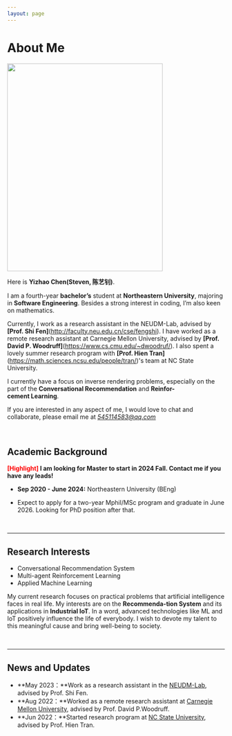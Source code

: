 ```yaml
---
layout: page
---
```


# About Me

<img src="https://yizhao111.github.io/chenyizhao.jpg" class="floatpic" width="360" height="480">

Here is **Yizhao Chen(Steven, 陈艺钊)**.

I am a fourth-year **bachelor’s** student at **Northeastern University**, majoring in **Software Engineering**. Besides a strong interest in coding, I’m also keen on mathematics. 

Currently, I work as a research assistant in the NEUDM-Lab, advised by **[Prof. Shi Fen]**(http://faculty.neu.edu.cn/cse/fengshi). I have worked as a remote research assistant at Carnegie Mellon University, advised by **[Prof. David P. Woodruff]**(https://www.cs.cmu.edu/~dwoodruf/). I also spent a lovely summer research program with **[Prof. Hien Tran]**(https://math.sciences.ncsu.edu/people/tran/)'s team at NC State University.

I currently have a focus on inverse rendering problems, especially on the part of the **Conversational Recommendation** and **Reinfor-cement Learning**.

If you are interested in any aspect of me, I would love to chat and collaborate, please email me at *545114583@qq.com* 

<br>

## Academic Background

**<font color='red'>[Highlight]</font> I am looking for Master to start in 2024 Fall. Contact me if you have any leads!**

- **Sep 2020 - June 2024:** Northeastern University (BEng)

- Expect to apply for a two-year Mphil/MSc program and graduate in June 2026. Looking for PhD position after that.

<br>

---

## Research Interests

- Conversational Recommendation System
- Multi-agent Reinforcement Learning
- Applied Machine Learning

My current research focuses on practical problems that artificial intelligence faces in real life. My interests are on the **Recommenda-tion System** and its applications in **Industrial IoT**. In a word, advanced technologies like ML and IoT positively influence the life of everybody. I wish to devote my talent to this meaningful cause and bring well-being to society.

<br>

---

## News and Updates

- **May 2023：**Work as a research assistant in the [NEUDM-Lab](https://github.com/NEU-DataMining/), advised by Prof. Shi Fen.
- **Aug 2022：**Worked as a remote research assistant at [Carnegie Mellon University](https://www.cmu.edu/), advised by Prof. David P.Woodruff.
- **Jun 2022：**Started research program at [NC State University](https://www.ncsu.edu/), advised by Prof. Hien Tran.

<br>

<!-- - **Aug 2023：**Happy to be awarded the FEPG Scholarship.
- **May 2023：**Happy to be awarded the XiamenAir Scholarship.
- **May 2023：**Collected the Finalist Award in MCM 2023 (Top 1%). -->
